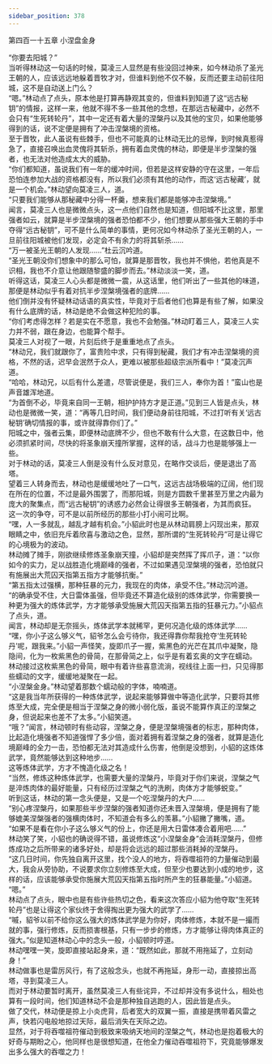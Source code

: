 ```yaml
---
sidebar_position: 378
---
```

 第四百一十五章 小涅盘金身


“你要去阳城？”  
当听得林动这一句话的时候，莫凌三人显然是有些没回过神来，如今林动杀了圣光王朝的人，应该远远地躲着晋牧才对，但谁料到他不仅不躲，反而还要主动前往阳城，这不是自动送上门么？  
“嗯。”林动点了点头，原本他是打算再静观其变的，但谁料到知道了这“远古秘钥”的情报，这样一来，他就不得不多一些其他的念想，在那远古秘藏中，必然不会只有“生死转轮丹”，其中一定还有着大量的涅槃丹以及其他的宝贝，如果他能够得到的话，说不定便是拥有了冲击涅槃境的资格。  
至于晋牧，此人虽说有些棘手，但也不可能真的让林动无比的忌惮，到时候真惹得急了，直接召唤出血灵傀将其斩杀，拥有着血灵傀的林动，即便是半步涅槃的强者，也无法对他造成太大的威胁。  
“你们都知道，虽说我们有一年的缓冲时间，但若是这样安静的守在这里，一年后恐怕连参加大战的资格都没有，所以我们必须有其他的动作，而这‘远古秘藏’，就是一个机会。”林动望向莫凌三人，道。  
“只要我们能够从那秘藏中分得一杯羹，想来我们都是能够冲击涅槃境。”  
闻言，莫凌三人也是微微点头，这一点他们自然也是知道，但阳城不比这里，那里强者如云，就算是半步涅槃境的强者恐怕都不少，他们想要从那些强大王朝的手中夺得“远古秘钥”，可不是什么简单的事情，更何况如今林动杀了圣光王朝的人，一旦前往阳城被他们发现，必定会不有余力的将其斩杀……  
“万一被圣光王朝的人发现……”杜云沉吟道。  
“圣光王朝没你们想象中的那么可怕，就算是那晋牧，我也并不惧他，若他真是不识相，我也不介意让他跟随黎盛的脚步而去。”林动淡淡一笑，道。  
听得这话，莫凌三人心头都是微微一震，从这话里，他们听出了一些其他的味道，那便是林动似乎有着对抗半步涅槃境强者的底牌……  
他们倒并没有怀疑林动话语的真实性，毕竟对于后者他们也算是有些了解，如果没有什么底牌的话，林动是绝不会做这种犯险的事。  
“你们考虑得怎样？若是实在不愿意，我也不会勉强。”林动盯着三人，莫凌三人实力并不弱，跟在身边，也能算个帮手。  
莫凌三人对视了一眼，片刻后终于是重重地点了点头。  
“林动兄，我们就跟你了，富贵险中求，只有得到秘藏，我们才有冲击涅槃境的资格，不然的话，迟早会泯然于众人，更难以被那些超级宗派所看中！”莫凌沉声道。  
“哈哈，林动兄，以后有什么差遣，尽管说便是，我们三人，奉你为首！”蛮山也是声音雄浑地道。  
“为首倒不必，毕竟来自同一王朝，相护护持方才是正道。”见到三人皆是点头，林动也是微微一笑，道：“再等几日时间，我们便动身前往阳城，不过打听有关‘远古秘钥’确切情报的事，或许就得靠你们了。”  
阳城之中，强者云集，即便林动底牌不少，但也不敢有什么大意，在这数日中，他必须抓紧时间，尽快的将圣象崩天撞所掌握，这样的话，战斗力也是能够强上一些。  
对于林动的话，莫凌三人倒是没有什么反对意见，在略作交谈后，便是退出了高塔。  
望着三人转身而去，林动也是缓缓地吐了一口气，这远古战场极端的辽阔，他们现在所在的位置，不过是最外围罢了，而那阳城，则是方圆数千里甚至万里之内最为庞大的聚集点，而“远古秘钥”的诱惑力必然会让得很多王朝强者，为其而疯狂。  
这一次的争夺，可不是以前所经历的那些小打小闹可比啊。  
“嘿，人一多就乱，越乱才越有机会。”小貂此时也是从林动肩膀上闪现出来，那双眼睛之中，依旧充斥着欣喜与激动之色，显然，那所谓的“生死转轮丹”可是让得它的心境极为的波动。  
林动摊了摊手，刚欲继续修炼圣象崩天撞，小貂却是突然挥了挥爪子，道：“以你如今的实力，足以战胜造化境巅峰的强者，不过如果遇见涅槃境的强者，恐怕就只有施展出大荒囚天指第五指方才能够抗衡。”  
“第五指太过强横，那种狂暴的元力，我现在的肉体，承受不住。”林动沉吟道。  
“的确承受不住，大日雷体虽强，但毕竟还不算造化级别的炼体武学，你需要换一种更为强大的炼体武学，方才能够承受施展大荒囚天指第五指的狂暴元力。”小貂点了点头，道。  
闻言，林动却是无奈摇头，炼体武学本就稀罕，更何况造化级的炼体武学……  
“嘿，你小子这么够义气，貂爷怎么会亏待你，我还得靠你帮我抢夺‘生死转轮丹’呢，跟我来。”小貂一声怪笑，旋即爪子一握，紫黑色的光芒在其爪中凝聚，隐隐间，化为一枚紫黑色的骨简，在那骨简之上，似乎是有着玄奥的文字在蠕动。  
林动接过这枚紫黑色的骨简，眼中有着许些喜意流淌，视线往上面一扫，只见得那些蠕动的文字，缓缓地凝聚在一起。  
“小涅槃金身。”林动望着那数个蠕动般的字体，喃喃道。  
“这是我当年所获得的一种炼体武学，说起来能够算做中等造化武学，只要将其修炼至大成，完全便是相当于涅槃之身的微小弱化版，虽说不能算作真正的涅槃之身，但说起来也差不了太多。”小貂笑道。  
“哦？”闻言，林动顿时有些动容，涅槃之身，便是涅槃境强者的标志，那种肉体，比起造化境强者不知道强悍了多少倍，面对着拥有着涅槃之身的强者，就算是造化境巅峰的全力一击，恐怕都无法对其造成什么伤害，他倒是没想到，小貂的这炼体武学，竟然能够达到这种地步……  
这等炼体武学，方才不愧造化级之名！  
“当然，修炼这种炼体武学，也需要大量的涅槃丹，毕竟对于你们来说，涅槃之气是淬炼肉体的最好能量，只有经历过涅槃之气的洗刷，肉体方才能够蜕变。”  
听到这话，林动的第一念头便是，又是一个吃涅槃丹的大户……  
“别心疼涅槃丹，如果那些半步涅槃的强者知道你还未晋入涅槃境，便是拥有了能够媲美涅槃强者的强横肉体时，不知道会有多么的羡慕。”小貂撇了撇嘴，道。  
“如果不是看在你小子这么够义气的份上，你还是用大日雷体凑合着用吧……”  
林动笑了笑，小貂也的确说得不错，虽说修炼这“小涅槃金身”会消耗涅槃丹，但修炼成功之后所带来的诸多好处，却是将会远远的超过那些消耗掉的涅槃丹。  
“这几日时间，你先独自离开这里，找个没人的地方，将吞噬祖符的力量催动到最大，我会从旁协助，不说要求你立刻修炼至大成，但至少也要达到小成的地步，这样的话，应该能够承受你施展大荒囚天指第五指时所产生的狂暴能量。”小貂道。  
“嗯。”  
林动点了点头，眼中也是有些许些热切之色，看来这次答应小貂为他夺取“生死转轮丹”也是让得这个家伙终于舍得掏出更为强大的武学了……  
“嘁，貂爷以前不给你这么强大的炼体武学是为你好，肉体修炼，本就不是一撮而就的事，强行修炼，反而损害根基，只有一步步的修炼，方才能够让得肉体真正的强大。”似是知道林动心中的念头一般，小貂顿时哼道。  
林动嘿嘿一笑，旋即直接站起身来，道：“既然如此，那就不用拖延了，立刻动身！”  
林动做事也是雷厉风行，有了这般念头，也就不再拖延，身形一动，直接掠出高塔，寻到莫凌三人。  
而对于林动要暂时离开，虽然莫凌三人有些诧异，不过却并没有多说什么，相处也算有一段时间，他们知道林动不会是那种独自逃跑的人，因此皆是点头。  
做了交代，林动便是掠上小炎虎背，后者宽大的双翼一振，直接是携带着风雷之声，快若闪电般地掠过天际，最后消失在天际之边。  
显然，对于将吞噬祖符催动到极致来吸纳天地间的涅槃之气，林动也是抱着极大的好奇与期盼之心，他同样也是很想知道，在他全力催动吞噬祖符下，究竟能够爆发出多么强大的吞噬之力！  
  
  
